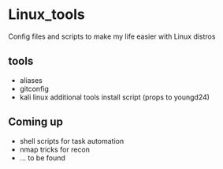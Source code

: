 # Linux_tools
Config files and scripts to make my life easier with Linux distros

## tools
- aliases
- gitconfig
- kali linux additional tools install script (props to youngd24)

## Coming up
- shell scripts for task automation
- nmap tricks for recon
- ... to be found
